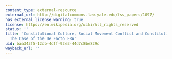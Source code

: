 ```yaml
---
content_type: external-resource
external_url: http://digitalcommons.law.yale.edu/fss_papers/1097/
has_external_license_warning: true
license: https://en.wikipedia.org/wiki/All_rights_reserved
status: ''
title: 'Constitutional Culture, Social Movement Conflict and Constitutional Change:
  The Case of the De Facto ERA'
uid: baa343f5-12db-4dff-92e3-44d7c8be829c
wayback_url: ''
---
```


